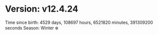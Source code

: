 # Version: v12.4.24
Time since birth: 4529 days, 108697 hours, 6521820 minutes, 391309200 seconds
Season: Winter ❄️
